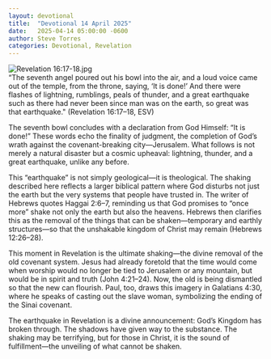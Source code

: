 ```yaml
---
layout: devotional
title:  "Devotional 14 April 2025"
date:   2025-04-14 05:00:00 -0600
author: Steve Torres
categories: Devotional, Revelation
---
```

<img src="https://sitemedia.esteeb.com/file/esteebcomsitemedia/devotional_images/Revelation/Rev-16_17-18.jpg?raw=true" alt="Revelation 16:17-18.jpg" style="max-width: 100%; height: auto;">

<div class="scripture">
  “The seventh angel poured out his bowl into the air, and a loud voice came out of the temple, from the throne, saying, ‘It is done!’ And there were flashes of lightning, rumblings, peals of thunder, and a great earthquake such as there had never been since man was on the earth, so great was that earthquake." (Revelation 16:17–18, ESV)
</div>

The seventh bowl concludes with a declaration from God Himself: “It is done!” These words echo the finality of judgment, the completion of God’s wrath against the covenant-breaking city—Jerusalem. What follows is not merely a natural disaster but a cosmic upheaval: lightning, thunder, and a great earthquake, unlike any before.

This “earthquake” is not simply geological—it is theological. The shaking described here reflects a larger biblical pattern where God disturbs not just the earth but the very systems that people have trusted in. The writer of Hebrews quotes Haggai 2:6–7, reminding us that God promises to “once more” shake not only the earth but also the heavens. Hebrews then clarifies this as the removal of the things that can be shaken—temporary and earthly structures—so that the unshakable kingdom of Christ may remain (Hebrews 12:26–28).

This moment in Revelation is the ultimate shaking—the divine removal of the old covenant system. Jesus had already foretold that the time would come when worship would no longer be tied to Jerusalem or any mountain, but would be in spirit and truth (John 4:21–24). Now, the old is being dismantled so that the new can flourish. Paul, too, draws this imagery in Galatians 4:30, where he speaks of casting out the slave woman, symbolizing the ending of the Sinai covenant.

The earthquake in Revelation is a divine announcement: God’s Kingdom has broken through. The shadows have given way to the substance. The shaking may be terrifying, but for those in Christ, it is the sound of fulfillment—the unveiling of what cannot be shaken.
